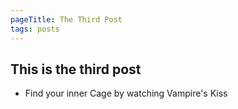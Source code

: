 ```yaml
---
pageTitle: The Third Post
tags: posts
---
```


## This is the third post
- Find your inner Cage by watching Vampire's Kiss

